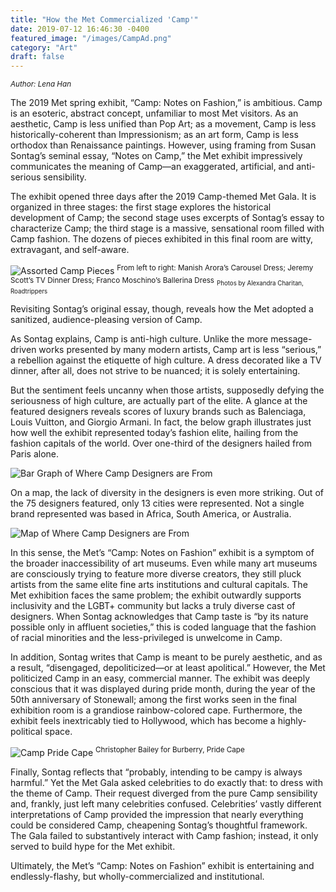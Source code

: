 ```yaml
---
title: "How the Met Commercialized 'Camp'"
date: 2019-07-12 16:46:30 -0400
featured_image: "/images/CampAd.png"
category: "Art"
draft: false
---
```

<sup>*Author: Lena Han*</sup>

The 2019 Met spring exhibit, “Camp: Notes on Fashion,” is ambitious. Camp is an esoteric, abstract concept, unfamiliar to most Met visitors. As an aesthetic, Camp is less unified than Pop Art; as a movement, Camp is less historically-coherent than Impressionism; as an art form, Camp is less orthodox than Renaissance paintings. However, using framing from Susan Sontag’s seminal essay, “Notes on Camp,” the Met exhibit impressively communicates the meaning of Camp—an exaggerated, artificial, and anti-serious sensibility. 

The exhibit opened three days after the 2019 Camp-themed Met Gala. It is organized in three stages: the first stage explores the historical development of Camp; the second stage uses excerpts of Sontag’s essay to characterize Camp; the third stage is a massive, sensational room filled with Camp fashion. The dozens of pieces exhibited in this final room are witty, extravagant, and self-aware.

![Assorted Camp Pieces](/images/CampPieces.png)
<sup>From left to right: Manish Arora’s Carousel Dress; Jeremy Scott’s TV Dinner Dress; Franco Moschino’s Ballerina Dress</sup>
<sub><sup> Photos by Alexandra Charitan, Roadtrippers</sup></sub>

Revisiting Sontag’s original essay, though, reveals how the Met adopted a sanitized, audience-pleasing version of Camp.

As Sontag explains, Camp is anti-high culture. Unlike the more message-driven works presented by many modern artists, Camp art is less “serious,” a rebellion against the etiquette of high culture. A dress decorated like a TV dinner, after all, does not strive to be nuanced; it is solely entertaining.

But the sentiment feels uncanny when those artists, supposedly defying the seriousness of high culture, are actually part of the elite. A glance at the featured designers reveals scores of luxury brands such as Balenciaga, Louis Vuitton, and Giorgio Armani. In fact, the below graph illustrates just how well the exhibit represented today’s fashion elite, hailing from the fashion capitals of the world. Over one-third of the designers hailed from Paris alone.

![Bar Graph of Where Camp Designers are From](/images/CampBar.png)

On a map, the lack of diversity in the designers is even more striking. Out of the 75 designers featured, only 13 cities were represented. Not a single brand represented was based in Africa, South America, or Australia.

![Map of Where Camp Designers are From](/images/CampMap.png)

In this sense, the Met’s “Camp: Notes on Fashion” exhibit is a symptom of the broader inaccessibility of art museums. Even while many art museums are consciously trying to feature more diverse creators, they still pluck artists from the same elite fine arts institutions and cultural capitals. The Met exhibition faces the same problem; the exhibit outwardly supports inclusivity and the LGBT+ community but lacks a truly diverse cast of designers. When Sontag acknowledges that Camp taste is “by its nature possible only in affluent societies,” this is coded language that the fashion of racial minorities and the less-privileged is unwelcome in Camp. 

In addition, Sontag writes that Camp is meant to be purely aesthetic, and as a result, “disengaged, depoliticized—or at least apolitical.” However, the Met politicized Camp in an easy, commercial manner. The exhibit was deeply conscious that it was displayed during pride month, during the year of the 50th anniversary of Stonewall; among the first works seen in the final exhibition room is a grandiose rainbow-colored cape. Furthermore, the exhibit feels inextricably tied to Hollywood, which has become a highly-political space.

![Camp Pride Cape](/images/CampPride.png)
<sup>Christopher Bailey for Burberry, Pride Cape</sup>

Finally, Sontag reflects that “probably, intending to be campy is always harmful.” Yet the Met Gala asked celebrities to do exactly that: to dress with the theme of Camp. Their request diverged from the pure Camp sensibility and, frankly, just left many celebrities confused. Celebrities’ vastly different interpretations of Camp provided the impression that nearly everything could be considered Camp, cheapening Sontag’s thoughtful framework. The Gala failed to substantively interact with Camp fashion; instead, it only served to build hype for the Met exhibit.

Ultimately, the Met’s “Camp: Notes on Fashion” exhibit is entertaining and endlessly-flashy, but wholly-commercialized and institutional.
